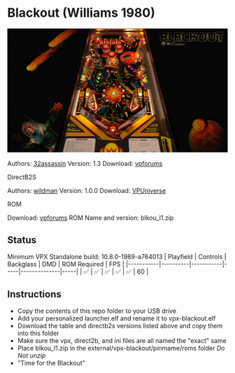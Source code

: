 # Blackout (Williams 1980)

![Table Preview](../../images/vpx-blackout.png)

Authors: [32assassin](https://www.vpforums.org/index.php?showuser=77712)
Version: 1.3
Download: [vpforums](https://www.vpforums.org/index.php?app=downloads&showfile=11676)

DirectB2S

Authors: [wildman](https://vpuniverse.com/profile/5-wildman/)
Version: 1.0.0
Download: [VPUniverse](https://vpuniverse.com/files/file/3083-blackout-williams-1980/)

ROM

Download: [vpforums](https://www.vpforums.org/index.php?app=downloads&showfile=781)
ROM Name and version: blkou_l1.zip

## Status 

Minimum VPX Standalone build: 10.8.0-1989-a764013
| Playfield | Controls | Backglass | DMD | ROM Required | FPS | 
|-----------|----------|-----------|-----|--------------|-----|
| :white_check_mark: | :white_check_mark: | :white_check_mark: | :white_check_mark: | :white_check_mark: | 60 |

## Instructions

- Copy the contents of this repo folder to your USB drive
- Add your personalized launcher.elf and rename it to vpx-blackout.elf
- Download the table and directb2s versions listed above and copy them into this folder
- Make sure the vpx, direct2b, and ini files are all named the "exact" same
- Place blkou_l1.zip in the external/vpx-blackout/pinmame/roms folder *Do Not unzip*
- "Time for the Blackout"


